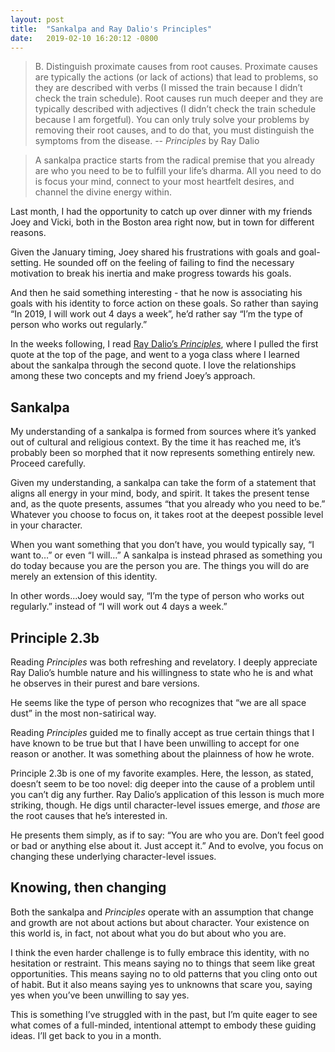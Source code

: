 ```yaml
---
layout: post
title:  "Sankalpa and Ray Dalio's Principles"
date:   2019-02-10 16:20:12 -0800
---
```

> B. Distinguish proximate causes from root causes. Proximate causes are typically the actions (or lack of actions) that lead to problems, so they are described with verbs (I missed the train because I didn’t check the train schedule). Root causes run much deeper and they are typically described with adjectives (I didn’t check the train schedule because I am forgetful). You can only truly solve your problems by removing their root causes, and to do that, you must distinguish the symptoms from the disease.
> -- _Principles_ by Ray Dalio

> A sankalpa practice starts from the radical premise that you already are who you need to be to fulfill your life’s dharma. All you need to do is focus your mind, connect to your most heartfelt desires, and channel the divine energy within.

Last month, I had the opportunity to catch up over dinner with my friends Joey and Vicki, both in the Boston area right now, but in town for different reasons.

Given the January timing, Joey shared his frustrations with goals and goal-setting. He sounded off on the feeling of failing to find the necessary motivation to break his inertia and make progress towards his goals.

And then he said something interesting - that he now is associating his goals with his identity to force action on these goals. So rather than saying “In 2019, I will work out 4 days a week”, he’d rather say “I’m the type of person who works out regularly.”

In the weeks following, I read [Ray Dalio’s _Principles_](https://www.principles.com/), where I pulled the first quote at the top of the page, and went to a yoga class where I learned about the sankalpa through the second quote. I love the relationships among these two concepts and my friend Joey’s approach.

## Sankalpa

My understanding of a sankalpa is formed from sources where it’s yanked out of cultural and religious context. By the time it has reached me, it’s probably been so morphed that it now represents something entirely new. Proceed carefully.

Given my understanding, a sankalpa can take the form of a statement that aligns all energy in your mind, body, and spirit. It takes the present tense and, as the quote presents, assumes “that you already who you need to be.” Whatever you choose to focus on, it takes root at the deepest possible level in your character.

When you want something that you don’t have, you would typically say, “I want to…” or even “I will…” A sankalpa is instead phrased as something you do today because you are the person you are. The things you will do are merely an extension of this identity.

In other words...Joey would say, “I’m the type of person who works out regularly.” instead of “I will work out 4 days a week.”

## Principle 2.3b

Reading _Principles_ was both refreshing and revelatory. I deeply appreciate Ray Dalio’s humble nature and his willingness to state who he is and what he observes in their purest and bare versions.

He seems like the type of person who recognizes that “we are all space dust” in the most non-satirical way.

Reading _Principles_ guided me to finally accept as true certain things that I have known to be true but that I have been unwilling to accept for one reason or another. It was something about the plainness of how he wrote.

Principle 2.3b is one of my favorite examples. Here, the lesson, as stated, doesn’t seem to be too novel: dig deeper into the cause of a problem until you can’t dig any further. Ray Dalio’s application of this lesson is much more striking, though. He digs until character-level issues emerge, and _those_ are the root causes that he’s interested in.

He presents them simply, as if to say: “You are who you are. Don’t feel good or bad or anything else about it. Just accept it.” And to evolve, you focus on changing these underlying character-level issues.

## Knowing, then changing

Both the sankalpa and _Principles_ operate with an assumption that change and growth are not about actions but about character. Your existence on this world is, in fact, not about what you do but about who you are.

I think the even harder challenge is to fully embrace this identity, with no hesitation or restraint. This means saying no to things that seem like great opportunities. This means saying no to old patterns that you cling onto out of habit. But it also means saying yes to unknowns that scare you, saying yes when you’ve been unwilling to say yes.

This is something I’ve struggled with in the past, but I’m quite eager to see what comes of a full-minded, intentional attempt to embody these guiding ideas. I’ll get back to you in a month.

